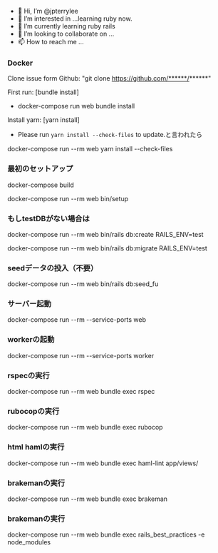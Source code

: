 - 👋 Hi, I’m @jpterrylee
- 👀 I’m interested in ...learning ruby now.
- 🌱 I’m currently learning ruby rails
- 💞️ I’m looking to collaborate on ...
- 📫 How to reach me ...

<!---
jpterrylee/jpterrylee is a ✨ special ✨ repository because its `README.md` (this file) appears on your GitHub profile.
You can click the Preview link to take a look at your changes.
--->

### Docker
Clone issue form Github: 
"git clone https://github.com/******/******"

First run:  [bundle install]
- docker-compose run web bundle install

Install yarn: [yarn install]
- Please run `yarn install --check-files` to update.と言われたら

docker-compose run --rm web yarn install --check-files

###  最初のセットアップ
docker-compose build

docker-compose run --rm web bin/setup


### もしtestDBがない場合は
docker-compose run --rm web bin/rails db:create RAILS_ENV=test

docker-compose run --rm web bin/rails db:migrate RAILS_ENV=test

###  seedデータの投入（不要）
docker-compose run --rm web bin/rails db:seed_fu

###  サーバー起動
docker-compose run --rm --service-ports web


###  workerの起動
docker-compose run --rm --service-ports worker

###  rspecの実行
docker-compose run --rm web bundle exec rspec

###  rubocopの実行
docker-compose run --rm web bundle exec rubocop

###  html hamlの実行
docker-compose run --rm web bundle exec haml-lint app/views/

### brakemanの実行
docker-compose run --rm web bundle exec brakeman

### brakemanの実行
docker-compose run --rm web bundle exec rails_best_practices -e node_modules
```
